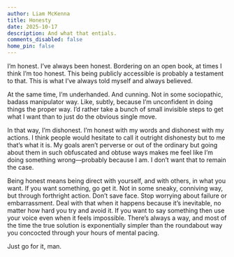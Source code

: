 ```yaml
---
author: Liam McKenna
title: Honesty
date: 2025-10-17
description: And what that entials.
comments_disabled: false
home_pin: false
---
```

I’m honest. I’ve always been honest. Bordering on an open book, at times I think I’m too honest. This being publicly accessible is probably a testament to that. This is what I’ve always told myself and always believed.

At the same time, I’m underhanded. And cunning. Not in some sociopathic, badass manipulator way. Like, subtly, because I’m unconfident in doing things the proper way. I’d rather take a bunch of small invisible steps to get what I want than to just do the obvious single move.

In that way, I’m dishonest. I’m honest with my words and dishonest with my actions. I think people would hesitate to call it outright dishonesty but to me that’s what it is. My goals aren’t perverse or out of the ordinary but going about them in such obfuscated and obtuse ways makes me feel like I’m doing something wrong—probably because I am. I don’t want that to remain the case.

Being honest means being direct with yourself, and with others, in what you want. If you want something, go get it. Not in some sneaky, conniving way, but through forthright action. Don’t save face. Stop worrying about failure or embarrassment. Deal with that when it happens because it’s inevitable, no matter how hard you try and avoid it. If you want to say something then use your voice even when it feels impossible. There’s always a way, and most of the time the true solution is exponentially simpler than the roundabout way you concocted through your hours of mental pacing.

Just go for it, man.